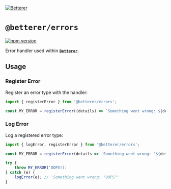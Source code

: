 [![Betterer](https://github.com/phenomnomnominal/betterer/blob/master/docs/logo.png)](https://phenomnomnominal.github.io/betterer/)

# `@betterer/errors`

[![npm version](https://img.shields.io/npm/v/@betterer/errors.svg)](https://www.npmjs.com/package/@betterer/errors)

Error handler used within [**`Betterer`**](https://github.com/phenomnomnominal/betterer).

## Usage

### Register Error

Register an error type with the handler:

```typescript
import { registerError } from '@betterer/errors';

const MY_ERROR = registerError((details) => `Something went wrong: ${details}`);
```

### Log Error

Log a registered error type:

```typescript
import { logError, registerError } from '@betterer/errors';

const MY_ERROR = registerError(details => `Something went wrong: "${details}"`);

try {
    throw MY_ERROR('OOPS!):
} catch (e) {
    logError(e); // 'Something went wrong: "OOPS"'
}
```
